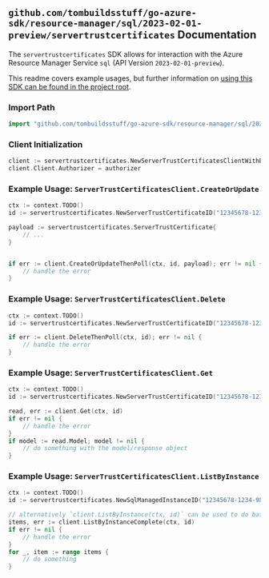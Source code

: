 
## `github.com/tombuildsstuff/go-azure-sdk/resource-manager/sql/2023-02-01-preview/servertrustcertificates` Documentation

The `servertrustcertificates` SDK allows for interaction with the Azure Resource Manager Service `sql` (API Version `2023-02-01-preview`).

This readme covers example usages, but further information on [using this SDK can be found in the project root](https://github.com/tombuildsstuff/go-azure-sdk/tree/main/docs).

### Import Path

```go
import "github.com/tombuildsstuff/go-azure-sdk/resource-manager/sql/2023-02-01-preview/servertrustcertificates"
```


### Client Initialization

```go
client := servertrustcertificates.NewServerTrustCertificatesClientWithBaseURI("https://management.azure.com")
client.Client.Authorizer = authorizer
```


### Example Usage: `ServerTrustCertificatesClient.CreateOrUpdate`

```go
ctx := context.TODO()
id := servertrustcertificates.NewServerTrustCertificateID("12345678-1234-9876-4563-123456789012", "example-resource-group", "managedInstanceValue", "serverTrustCertificateValue")

payload := servertrustcertificates.ServerTrustCertificate{
	// ...
}


if err := client.CreateOrUpdateThenPoll(ctx, id, payload); err != nil {
	// handle the error
}
```


### Example Usage: `ServerTrustCertificatesClient.Delete`

```go
ctx := context.TODO()
id := servertrustcertificates.NewServerTrustCertificateID("12345678-1234-9876-4563-123456789012", "example-resource-group", "managedInstanceValue", "serverTrustCertificateValue")

if err := client.DeleteThenPoll(ctx, id); err != nil {
	// handle the error
}
```


### Example Usage: `ServerTrustCertificatesClient.Get`

```go
ctx := context.TODO()
id := servertrustcertificates.NewServerTrustCertificateID("12345678-1234-9876-4563-123456789012", "example-resource-group", "managedInstanceValue", "serverTrustCertificateValue")

read, err := client.Get(ctx, id)
if err != nil {
	// handle the error
}
if model := read.Model; model != nil {
	// do something with the model/response object
}
```


### Example Usage: `ServerTrustCertificatesClient.ListByInstance`

```go
ctx := context.TODO()
id := servertrustcertificates.NewSqlManagedInstanceID("12345678-1234-9876-4563-123456789012", "example-resource-group", "managedInstanceValue")

// alternatively `client.ListByInstance(ctx, id)` can be used to do batched pagination
items, err := client.ListByInstanceComplete(ctx, id)
if err != nil {
	// handle the error
}
for _, item := range items {
	// do something
}
```
